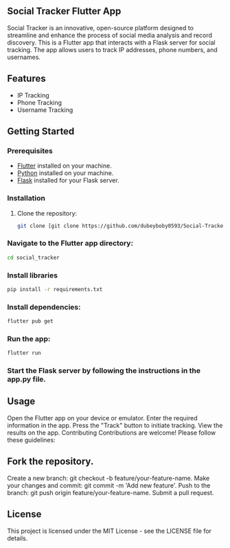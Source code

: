 ## Social Tracker Flutter App
Social Tracker is an innovative, open-source platform designed to streamline and enhance the process of social media analysis and record discovery.
This is a Flutter app that interacts with a Flask server for social tracking. The app allows users to track IP addresses, phone numbers, and usernames.

## Features

- IP Tracking
- Phone Tracking
- Username Tracking

## Getting Started

### Prerequisites

- [Flutter](https://flutter.dev/) installed on your machine.
- [Python](https://www.python.org/) installed on your machine.
- [Flask](https://flask.palletsprojects.com/en/2.0.x/) installed for your Flask server.

### Installation

1. Clone the repository:

   ```bash
   git clone [git clone https://github.com/dubeyboby0593/Social-Tracker.git]

   ```
### Navigate to the Flutter app directory:
```bash
cd social_tracker
```
### Install libraries
```bash
pip install -r requirements.txt
```
### Install dependencies:
```bash
flutter pub get
```
### Run the app:
```bash
flutter run
```
### Start the Flask server by following the instructions in the app.py file.

## Usage
Open the Flutter app on your device or emulator.
Enter the required information in the app.
Press the "Track" button to initiate tracking.
View the results on the app.
Contributing
Contributions are welcome! Please follow these guidelines:

## Fork the repository.
Create a new branch: git checkout -b feature/your-feature-name.
Make your changes and commit: git commit -m 'Add new feature'.
Push to the branch: git push origin feature/your-feature-name.
Submit a pull request.

## License
This project is licensed under the MIT License - see the LICENSE file for details.
